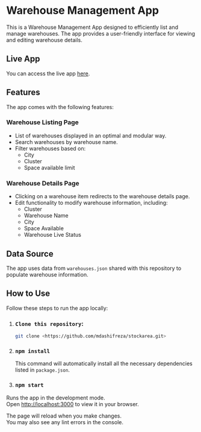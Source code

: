 # Warehouse Management App

This is a Warehouse Management App designed to efficiently list and manage warehouses. The app provides a user-friendly interface for viewing and editing warehouse details.

## Live App

You can access the live app [here](https://stockarea.vercel.app/).

## Features

The app comes with the following features:

### Warehouse Listing Page

- List of warehouses displayed in an optimal and modular way.
- Search warehouses by warehouse name.
- Filter warehouses based on:
  - City
  - Cluster
  - Space available limit

### Warehouse Details Page

- Clicking on a warehouse item redirects to the warehouse details page.
- Edit functionality to modify warehouse information, including:
  - Cluster
  - Warehouse Name
  - City
  - Space Available
  - Warehouse Live Status

## Data Source

The app uses data from `warehouses.json` shared with this repository to populate warehouse information.

## How to Use

Follow these steps to run the app locally:

1. ### `Clone this repository`:

   ```bash
   git clone <https://github.com/mdashifreza/stockarea.git>
2. ### `npm install`
   This command will automatically install all the necessary dependencies listed in `package.json`.
4. ### `npm start`

Runs the app in the development mode.\
Open [http://localhost:3000](http://localhost:3000) to view it in your browser.

The page will reload when you make changes.\
You may also see any lint errors in the console.
